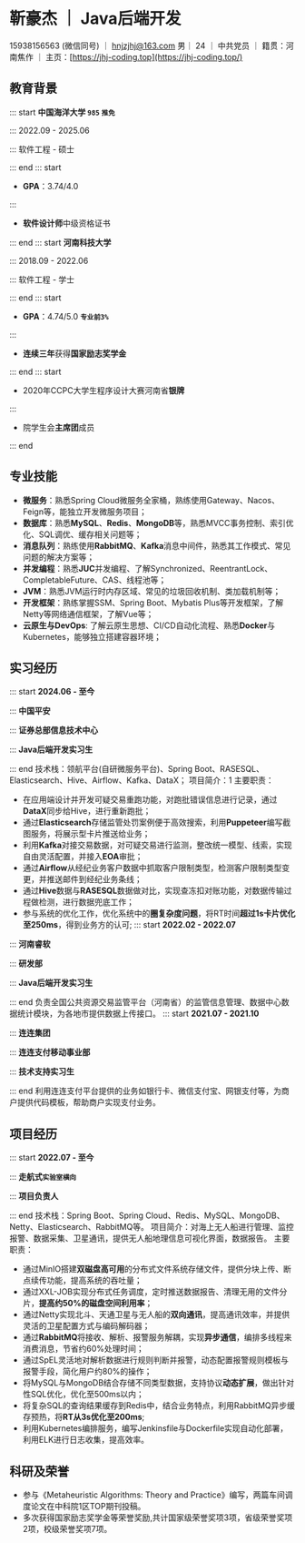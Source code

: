 # 靳豪杰 ｜ Java后端开发
15938156563 (微信同号) ｜ hnjzjhj@163.com
男｜ 24 ｜ 中共党员 ｜ 籍贯：河南焦作 ｜ 主页：[https://jhj-coding.top](https://jhj-coding.top/)
## 教育背景
::: start
**中国海洋大学 `985` `推免`**

:::
2022.09 - 2025.06

:::
软件工程 - 硕士

::: end
::: start
- **GPA**：3.74/4.0

:::
- **软件设计师**中级资格证书

::: end
::: start
**河南科技大学**

:::
2018.09 - 2022.06

:::
软件工程 - 学士

::: end
::: start
- **GPA**：4.74/5.0 **`专业前3%`**

:::
- **连续三年**获得**国家励志奖学金**

::: end
::: start
- 2020年CCPC大学生程序设计大赛河南省**银牌**

:::
- 院学生会**主席团**成员

::: end

## 专业技能
- **微服务**：熟悉Spring Cloud微服务全家桶，熟练使用Gateway、Nacos、Feign等，能独立开发微服务项目；
- **数据库**：熟悉**MySQL**、**Redis**、**MongoDB**等，熟悉MVCC事务控制、索引优化、SQL调优、缓存相关问题等；
- **消息队列**：熟练使用**RabbitMQ**、**Kafka**消息中间件，熟悉其工作模式、常见问题的解决方案等；
- **并发编程**：熟悉**JUC**并发编程、了解Synchronized、ReentrantLock、CompletableFuture、CAS、线程池等；
- **JVM**：熟悉JVM运行时内存区域、常见的垃圾回收机制、类加载机制等；
- **开发框架**：熟练掌握SSM、Spring Boot、Mybatis Plus等开发框架，了解Netty等网络通信框架，了解Vue等；
- **云原生与DevOps**: 了解云原生思想、CI/CD自动化流程、熟悉**Docker**与Kubernetes，能够独立搭建容器环境；

## 实习经历
::: start
**2024.06 - 至今**

:::
**中国平安**

:::
**证券总部信息技术中心**

:::
**Java后端开发实习生**

::: end
技术栈：领航平台(自研微服务平台)、Spring Boot、RASESQL、Elasticsearch、Hive、Airflow、Kafka、DataX；
项目简介：1
主要职责：
- 在应用端设计并开发可疑交易重跑功能，对跑批错误信息进行记录，通过**DataX**同步给Hive，进行重新跑批；
- 通过**Elasticsearch**存储监管处罚案例便于高效搜索，利用**Puppeteer**编写截图服务，将展示型卡片推送给业务；
- 利用**Kafka**对接交易数据，对可疑交易进行监测，整改统一模型、线索，实现自由灵活配置，并接入**EOA**审批；
- 通过**Airflow**从经纪业务客户数据中抓取客户限制类型，检测客户限制类型变更，并推送邮件到经纪业务条线；
- 通过**Hive**数据与**RASESQL**数据做对比，实现查冻扣对账功能，对数据传输过程做检测，进行数据兜底工作；
- 参与系统的优化工作，优化系统中的**圈复杂度问题**，将RT时间**超过1s卡片优化至250ms**，得到业务方的认可;
::: start
**2022.02 - 2022.07**

:::
**河南睿软**

:::
**研发部**

:::
**Java后端开发实习生**

::: end
负责全国公共资源交易监管平台（河南省）的监管信息管理、数据中心数据统计模块，为各地市提供数据上传接口。
::: start
**2021.07 - 2021.10**

:::
**连连集团**

:::
**连连支付移动事业部**

:::
**技术支持实习生**

::: end
利用连连支付平台提供的业务如银行卡、微信支付宝、网银支付等，为商户提供代码模板，帮助商户实现支付业务。
## 项目经历
::: start
**2022.07 - 至今**

:::
**走航式`实验室横向`**

:::
**项目负责人**

::: end
技术栈：Spring Boot、Spring Cloud、Redis、MySQL、MongoDB、Netty、Elasticsearch、RabbitMQ等。
项目简介：对海上无人船进行管理、监控报警、数据采集、卫星通讯，提供无人船地理信息可视化界面，数据报告。
主要职责：
- 通过MinIO搭建**双磁盘高可用**的分布式文件系统存储文件，提供分块上传、断点续传功能，提高系统的吞吐量；
- 通过XXL-JOB实现分布式任务调度，定时推送数据报告、清理无用的文件分片，**提高约50%的磁盘空间利用率**；
- 通过Netty实现北斗、天通卫星与无人船的**双向通讯**，提高通讯效率，并提供灵活的卫星配置方式与编码解码器；
- 通过**RabbitMQ**将接收、解析、报警服务解耦，实现**异步通信**，编排多线程来消费消息，节省约60%处理时间；
- 通过SpEL灵活地对解析数据进行规则判断并报警，动态配置报警规则模板与报警手段，简化用户约80%的操作；
- 将MySQL与MongoDB结合存储不同类型数据，支持协议**动态扩展**，做出针对性SQL优化，优化至500ms以内；
- 将复杂SQL的查询结果缓存到Redis中，结合业务特点，利用RabbitMQ异步缓存预热，将**RT从3s优化至200ms**;
- 利用Kubernetes编排服务，编写Jenkinsfile与Dockerfile实现自动化部署，利用ELK进行日志收集，提高效率。
## 科研及荣誉
- 参与《Metaheuristic Algorithms: Theory and Practice》编写，两篇车间调度论文在中科院1区TOP期刊投稿。
- 多次获得国家励志奖学金等荣誉奖励,共计国家级荣誉奖项3项，省级荣誉奖项2项，校级荣誉奖项7项。

